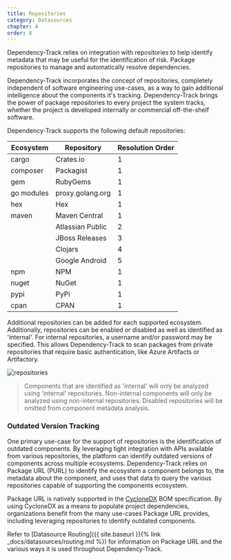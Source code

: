 ```yaml
---
title: Repositories
category: Datasources
chapter: 4
order: 8
---
```


Dependency-Track relies on integration with repositories to help identify metadata that may be useful
for the identification of risk. Package repositories to manage and automatically resolve dependencies.

Dependency-Track incorporates the concept of repositories, completely independent of software engineering use-cases,
as a way to gain additional intelligence about the components it's tracking. Dependency-Track brings the power of
package repositories to every project the system tracks, whether the project is developed internally or commercial
off-the-shelf software.

Dependency-Track supports the following default repositories:

| Ecosystem  | Repository       | Resolution Order |
| ---------- | ---------------- | ---------------- |
| cargo      | Crates.io        | 1 |
| composer   | Packagist        | 1 |
| gem        | RubyGems         | 1 |
| go modules | proxy.golang.org | 1 |
| hex        | Hex              | 1 |
| maven      | Maven Central    | 1 |
|            | Atlassian Public | 2 |
|            | JBoss Releases   | 3 |
|            | Clojars          | 4 |
|            | Google Android   | 5 |
| npm        | NPM              | 1 |
| nuget      | NuGet            | 1 |
| pypi       | PyPi             | 1 |
| cpan       | CPAN             | 1 |


Additional repositories can be added for each supported ecosystem. Additionally, repositories can be enabled or disabled
as well as identified as 'internal'. For internal repositories, a username and/or password may be specified. This allows
Dependency-Track to scan packages from private repositories that require basic authentication, like Azure Artifacts or
Artifactory.

![repositories](/images/screenshots/repositories.png)

> Components that are identified as 'internal' will only be analyzed using 'internal' repositories. Non-internal
> components will only be analyzed using non-internal repositories. Disabled repositories will be omitted from
> component metadata analysis.


### Outdated Version Tracking

One primary use-case for the support of repositories is the identification of outdated components. By leveraging tight
integration with APIs available from various repositories, the platform can identify outdated versions of components
across multiple ecosystems. Dependency-Track relies on Package URL (PURL) to identify the ecosystem a component belongs
to, the metadata about the component, and uses that data to query the various repositories capable of supporting the
components ecosystem.

Package URL is natively supported in the [CycloneDX](http://cyclonedx.org/) BOM specification. By using CycloneDX as a
means to populate project dependencies, organizations benefit from the many use-cases Package URL provides, including
leveraging repositories to identify outdated components.

Refer to [Datasource Routing]({{ site.baseurl }}{% link _docs/datasources/routing.md %})
for information on Package URL and the various ways it is used throughout Dependency-Track.
